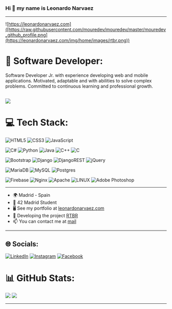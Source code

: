 ### Hi 👋 my name is Leonardo Narvaez
---
![https://leonardonarvaez.com]([https://raw.githubusercontent.com/mouredev/mouredev/master/mouredev_github_profile.png](https://leonardonarvaez.com/img/home/images/rtbr.png))

# 💫 Software Developer:

Software Developer Jr. with experience developing web and mobile applications. Motivated, adaptable and with abilities to solve complex problems. Committed to continuous learning and professional growth.

[![](https://visitcount.itsvg.in/api?id=leonxrdon&icon=0&color=0)](https://visitcount.itsvg.in)
---

# 💻 Tech Stack:
![HTML5](https://img.shields.io/badge/html5-%23E34F26.svg?style=plastic&logo=html5&logoColor=white) ![CSS3](https://img.shields.io/badge/css3-%231572B6.svg?style=plastic&logo=css3&logoColor=white)   ![JavaScript](https://img.shields.io/badge/javascript-%23323330.svg?style=plastic&logo=javascript&logoColor=%23F7DF1E)
 
 ![C#](https://img.shields.io/badge/c%23-%23239120.svg?style=plastic&logo=c-sharp&logoColor=white) ![Python](https://img.shields.io/badge/python-3670A0?style=plastic&logo=python&logoColor=ffdd54) ![Java](https://img.shields.io/badge/java-%23ED8B00.svg?style=plastic&logo=java&logoColor=white) ![C++](https://img.shields.io/badge/c++-%2300599C.svg?style=plastic&logo=c%2B%2B&logoColor=white) ![C](https://img.shields.io/badge/c-%2300599C.svg?style=plastic&logo=c&logoColor=white)

![Bootstrap](https://img.shields.io/badge/bootstrap-%23563D7C.svg?style=plastic&logo=bootstrap&logoColor=white) ![Django](https://img.shields.io/badge/django-%23092E20.svg?style=plastic&logo=django&logoColor=white) ![DjangoREST](https://img.shields.io/badge/DJANGO-REST-ff1709?style=plastic&logo=django&logoColor=white&color=ff1709&labelColor=gray) ![jQuery](https://img.shields.io/badge/jquery-%230769AD.svg?style=plastic&logo=jquery&logoColor=white)

![MariaDB](https://img.shields.io/badge/MariaDB-003545?style=plastic&logo=mariadb&logoColor=white) ![MySQL](https://img.shields.io/badge/mysql-%2300f.svg?style=plastic&logo=mysql&logoColor=white) ![Postgres](https://img.shields.io/badge/postgres-%23316192.svg?style=plastic&logo=postgresql&logoColor=white)
 
 ![Firebase](https://img.shields.io/badge/firebase-%23039BE5.svg?style=plastic&logo=firebase)  ![Nginx](https://img.shields.io/badge/nginx-%23009639.svg?style=plastic&logo=nginx&logoColor=white) ![Apache](https://img.shields.io/badge/apache-%23D42029.svg?style=plastic&logo=apache&logoColor=white)   ![LINUX](https://img.shields.io/badge/Linux-FCC624?style=plastic&logo=linux&logoColor=black) ![Adobe Photoshop](https://img.shields.io/badge/photoshop-%2331A8FF.svg?style=plastic&logo=adobephotoshop&logoColor=white)




---
* 🌍 Madrid - Spain
* 🧠 42 Madrid Student
* 🖥️ See my portfolio at [leonardonarvaez.com](https://leonardonarvaez.com)
* 🔭 Developing the project [RTBR](https://rtbr.online)
* 📫 You can contact me at [mail](mailto:leonxrdo.n@gmail.com)
---
## 🌐 Socials:
[![LinkedIn](https://img.shields.io/badge/LinkedIn-%230077B5.svg?logo=linkedin&logoColor=white)](https://linkedin.com/in/leonxrdo-narvaez)
[![Instagram](https://img.shields.io/badge/Instagram-%23E4405F.svg?logo=Instagram&logoColor=white)](https://instagram.com/leonxrdo.n) 
[![Facebook](https://img.shields.io/badge/facebook-%2331A8FF.svg?logo=facebook&logoColor=white)](https://facebook.com/leopxndxlml)


# 📊 GitHub Stats:
![](https://github-readme-stats.vercel.app/api?username=leonxrdon&theme=algolia&hide_border=true&include_all_commits=false&count_private=false)  ![](https://github-readme-streak-stats.herokuapp.com/?user=leonxrdon&theme=algolia&hide_border=true)


---



